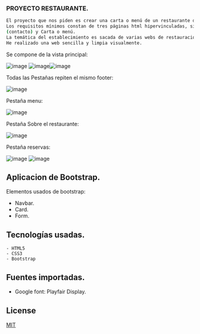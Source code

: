### PROYECTO RESTAURANTE.
```bash
El proyecto que nos piden es crear una carta o menú de un restaurante digital, usando HTML5, CSS3, CSS Layout (Flexbox & Grid) además de Bootstrap.
Los requisitos mínimos constan de tres páginas html hipervinculadas, siendolas mínimas indispensables Home (Introducción del establecimiento), Contact
(contacto) y Carta o menú.
La temática del establecimiento es sacada de varias webs de restauración.
He realizado una web sencilla y limpia visualmente.
```
Se compone de la vista principal:

![image](https://user-images.githubusercontent.com/119357574/215599220-d2b41677-bc67-44bb-bab1-61869a00a996.png) ![image](https://user-images.githubusercontent.com/119357574/215596136-d1deba66-2157-42c2-9058-e88c6f2d7feb.png)![image](https://user-images.githubusercontent.com/119357574/215596364-d0077db6-59a7-4a6f-a61b-03e384dfc0e0.png)

Todas las Pestañas repiten el mismo footer:

![image](https://user-images.githubusercontent.com/119357574/215598127-a711d53a-d832-4ca6-92a6-2e139c149c9f.png)

Pestaña menu:

![image](https://user-images.githubusercontent.com/119357574/215597529-4003bbac-5a69-48ff-9a89-1feed7815790.png) 

Pestaña Sobre el restaurante:


![image](https://user-images.githubusercontent.com/119357574/215598630-85bd9103-9a06-410c-a325-621c3b6e961d.png)

Pestaña reservas:


![image](https://user-images.githubusercontent.com/119357574/215598769-e69b9088-6740-434e-a6f6-0ac908035243.png) ![image](https://user-images.githubusercontent.com/119357574/215598897-b5c6e76f-06b5-4972-b512-366f2050c5ad.png)

## Aplicacion de Bootstrap.

Elementos usados de bootstrap:

- Navbar.
- Card.
- Form.

## Tecnologías usadas.

```
- HTML5
- CSS3
- Bootstrap
```

## Fuentes importadas.

- Google font: Playfair Display. 

## License

[MIT](https://choosealicense.com/licenses/mit/)
